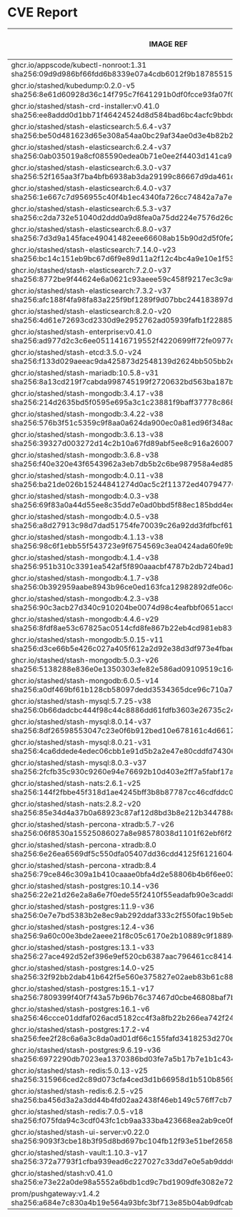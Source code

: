 # CVE Report
|                                                         IMAGE REF                                                         |      OS       | CRITICAL<BR>(OS, OTHER) | HIGH<BR>(OS, OTHER) | MEDIUM<BR>(OS, OTHER) | LOW<BR>(OS, OTHER) | UNKNOWN<BR>(OS, OTHER) |
|---------------------------------------------------------------------------------------------------------------------------|---------------|-------------------------|---------------------|-----------------------|--------------------|------------------------|
| ghcr.io/appscode/kubectl-nonroot:1.31<br>sha256:09d9d986bf66fdd6b8339e07a4cdb6012f9b1878551501f9e083ae8d074feeec          |               | 0, 0                    | 0, 2                | 0, 2                  | 0, 0               | 0, 0                   |
| ghcr.io/stashed/kubedump:0.2.0-v5<br>sha256:8e61d60928d36c14f795c7f641291b0df0fcce93fa07f0dab5d29091bd9e18d5              |               | 0, 1                    | 0, 5                | 0, 8                  | 0, 0               | 0, 0                   |
| ghcr.io/stashed/stash-crd-installer:v0.41.0<br>sha256:ee8addd0d1bb71f46424524d8d584bad6bc4acfc9bbdced62728af15a073fa45    | debian 12.11  | 0, 0                    | 0, 1                | 0, 0                  | 0, 0               | 0, 0                   |
| ghcr.io/stashed/stash-elasticsearch:5.6.4-v37<br>sha256:be50d481623d65e308a54aa0bc29af34ae0d3e4b82b21bd725b2c34d9babd3da  | alpine 3.17.3 | 0, 3                    | **4**, 11           | 36, 13                | 4, 2               | 2, 0                   |
| ghcr.io/stashed/stash-elasticsearch:6.2.4-v37<br>sha256:0ab035019a8cf085590edea0b71e0ee2f4403d141ca999b54b905d40d16360d4  | alpine 3.17.3 | 0, 3                    | **4**, 11           | 36, 13                | 4, 2               | 2, 0                   |
| ghcr.io/stashed/stash-elasticsearch:6.3.0-v37<br>sha256:52f165aa3f7ba4bfb6938ab3da29199c86667d9da461dae0d6178c744b303420  | alpine 3.17.3 | 0, 3                    | **4**, 11           | 36, 13                | 4, 2               | 2, 0                   |
| ghcr.io/stashed/stash-elasticsearch:6.4.0-v37<br>sha256:1e667c7d956955c40f4b1ec4340fa726cc74842a7a7eaf7cffc9263c9c72a36e  | alpine 3.17.3 | 0, 3                    | **4**, 11           | 36, 13                | 4, 2               | 2, 0                   |
| ghcr.io/stashed/stash-elasticsearch:6.5.3-v37<br>sha256:c2da732e51040d2ddd0a9d8fea0a75dd224e7576d26cb508d1b79590a1e0d96f  | alpine 3.17.3 | 0, 3                    | **4**, 11           | 36, 13                | 4, 2               | 2, 0                   |
| ghcr.io/stashed/stash-elasticsearch:6.8.0-v37<br>sha256:7d3d9a145face49041482eee66608ab15b90d2d5f0fe276607f36631b3997b61  | alpine 3.17.3 | 0, 3                    | **4**, 11           | 36, 13                | 4, 2               | 2, 0                   |
| ghcr.io/stashed/stash-elasticsearch:7.14.0-v23<br>sha256:bc14c151eb9bc67d6f9e89d11a2f12c4bc4a9e10e1f534d473112752648e35b7 | alpine 3.18.3 | 0, 2                    | **4**, 8            | 28, 11                | 4, 4               | 2, 0                   |
| ghcr.io/stashed/stash-elasticsearch:7.2.0-v37<br>sha256:8772be9f44624e6a0621c93aeee59c458f9217ec3c9a0f60a32ba98a78a3630c  | alpine 3.17.3 | 0, 3                    | **4**, 11           | 36, 13                | 4, 2               | 2, 0                   |
| ghcr.io/stashed/stash-elasticsearch:7.3.2-v37<br>sha256:afc188f4fa98fa83a225f9bf1289f9d07bbc244183897d32b27a3af70b3622d7  | alpine 3.17.3 | 0, 3                    | **4**, 11           | 36, 13                | 4, 2               | 2, 0                   |
| ghcr.io/stashed/stash-elasticsearch:8.2.0-v20<br>sha256:4d61e72693cd2330d9e2952762ad05939fafb1f2288547eda00aaf67cfc57bf2  | alpine 3.18.3 | 0, 2                    | **4**, 7            | 28, 11                | 4, 4               | 2, 0                   |
| ghcr.io/stashed/stash-enterprise:v0.41.0<br>sha256:ad977d2c3c6ee0511416719552f4220699ff72fe0977c7b6966bd89469b17ff4       |               | 0, 1                    | 0, 5                | 0, 8                  | 0, 1               | 0, 0                   |
| ghcr.io/stashed/stash-etcd:3.5.0-v24<br>sha256:f133d029aeeac9da425873d2548139d2624bb505bb2ec9c6d4c668a6b2fe4766           | debian 10.7   | **14**, 16              | **26**, 173         | 26, 137               | 5, 3               | 2, 0                   |
| ghcr.io/stashed/stash-mariadb:10.5.8-v31<br>sha256:8a13cd219f7cabda998745199f2720632bd563ba187b42353e5d39d4e71da7e6       | ubuntu 20.04  | 0, 5                    | **9**, 50           | 680, 44               | 100, 1             | 0, 0                   |
| ghcr.io/stashed/stash-mongodb:3.4.17-v38<br>sha256:214d2635bd5f0595e695a3c1c23881f9baff37778c8685a00f614423d1c354ab       | debian 8.11   | **4**, 1                | **35**, 5           | 32, 8                 | 7, 0               | 13, 0                  |
| ghcr.io/stashed/stash-mongodb:3.4.22-v38<br>sha256:576b3f51c5359c9f8aa0a624da900ec0a81ed96f348acc3d8990cab251fefd5a       | ubuntu 16.04  | 0, 1                    | **2**, 5            | 34, 8                 | 48, 0              | 0, 0                   |
| ghcr.io/stashed/stash-mongodb:3.6.13-v38<br>sha256:39327d003272d14c2b10a67fd89abf5ee8c916a260074f080a830d86936ff070       | ubuntu 16.04  | 0, 1                    | **2**, 5            | 34, 8                 | 48, 0              | 0, 0                   |
| ghcr.io/stashed/stash-mongodb:3.6.8-v38<br>sha256:f40e320e43f6543962a3eb7db5b2c6be987958a4ed8579de582193a2502e108b        | debian 9.5    | **18**, 1               | **96**, 5           | 43, 8                 | 25, 0              | 12, 0                  |
| ghcr.io/stashed/stash-mongodb:4.0.11-v38<br>sha256:ba21de026b15244841274d0ac5c2f11372ed407947760778e78fa982725971a4       | ubuntu 16.04  | 0, 1                    | **2**, 5            | 76, 8                 | 54, 0              | 0, 0                   |
| ghcr.io/stashed/stash-mongodb:4.0.3-v38<br>sha256:69f83a0a44d55ee8c35dd7e0ad0bbd5f88ec185bdd4ec6a8342dcde1c8f5844c        | ubuntu 16.04  | 0, 1                    | **12**, 5           | 140, 8                | 89, 0              | 0, 0                   |
| ghcr.io/stashed/stash-mongodb:4.0.5-v38<br>sha256:a8d27913c98d7dad51754fe70039c26a92dd3fdfbcf617da8f37c6d08f1be9ff        | ubuntu 16.04  | 0, 1                    | **2**, 5            | 99, 8                 | 65, 0              | 0, 0                   |
| ghcr.io/stashed/stash-mongodb:4.1.13-v38<br>sha256:98c6f1ebb55f543723e9f6754569c3ea0424ada60fe9be9ec363f55b99547a9e       | ubuntu 18.04  | 0, 1                    | **15**, 5           | 261, 8                | 163, 0             | 0, 0                   |
| ghcr.io/stashed/stash-mongodb:4.1.4-v38<br>sha256:951b310c3391ea542af5f890aaacbf4787b2db724bad166237f5d40f5465cb9e        | ubuntu 16.04  | 0, 1                    | **12**, 5           | 140, 8                | 89, 0              | 0, 0                   |
| ghcr.io/stashed/stash-mongodb:4.1.7-v38<br>sha256:0b392959aabe8943b96ce0ed163fca12982892dfe06cdcdef93d9c2c30ae157c        | ubuntu 16.04  | 0, 1                    | **2**, 5            | 99, 8                 | 65, 0              | 0, 0                   |
| ghcr.io/stashed/stash-mongodb:4.2.3-v38<br>sha256:90c3acb27d340c910204be0074d98c4eafbbf0651acc01cdc5e0756c8f0dc880        | ubuntu 18.04  | 0, 1                    | **15**, 5           | 229, 8                | 149, 0             | 0, 0                   |
| ghcr.io/stashed/stash-mongodb:4.4.6-v29<br>sha256:8fdf8ae53c67825ac0514cfd8fe867b22eb4cd981eb830e1adaafb7539be5919        | ubuntu 18.04  | 0, 45                   | **11**, 442         | 163, 316              | 101, 9             | 0, 0                   |
| ghcr.io/stashed/stash-mongodb:5.0.15-v11<br>sha256:d3ce66b5e426c027a405f612a2d92e38d3df973e4fbaed800b16645114ef9100       | ubuntu 20.04  | 0, 45                   | **8**, 418          | 253, 284              | 112, 9             | 0, 0                   |
| ghcr.io/stashed/stash-mongodb:5.0.3-v26<br>sha256:5138288e836e0e1350303efe82e586ad09109519c16c3876140b0d1e2b27dc8e        | ubuntu 20.04  | 0, 45                   | **8**, 418          | 253, 284              | 112, 9             | 0, 0                   |
| ghcr.io/stashed/stash-mongodb:6.0.5-v14<br>sha256:a0df469bf61b128cb58097dedd3534365dce96c710a752a59d591f71b09eaed8        | ubuntu 22.04  | 0, 36                   | **4**, 191          | 119, 229              | 60, 2              | 0, 0                   |
| ghcr.io/stashed/stash-mysql:5.7.25-v38<br>sha256:0b66dadcbc444f98c44c8886dd61fdfb3603e26735c24a0be9f160798cfa9e46         | debian 10.13  | 0, 4                    | **2**, 37           | 6, 34                 | 0, 1               | 0, 0                   |
| ghcr.io/stashed/stash-mysql:8.0.14-v37<br>sha256:8df26598553047c23e0f6b912bed10e678161c4d6617bdf8eae7e6b8580c105f         | debian 9.6    | **12**, 1               | **91**, 5           | 32, 8                 | 21, 0              | 8, 0                   |
| ghcr.io/stashed/stash-mysql:8.0.21-v31<br>sha256:4ca6ddede4edec06cbb1e91d5b2a2e47e80cddfd7430659ba3e50d94fef09e35         | debian 10.6   | **25**, 5               | **94**, 50          | 89, 44                | 5, 1               | 8, 0                   |
| ghcr.io/stashed/stash-mysql:8.0.3-v37<br>sha256:2fcfb35c930c9260e94e76692b10d403e2ff7a5fabf17a2fb9d6745a6176e433          | debian 8.10   | **12**, 1               | **58**, 5           | 37, 8                 | 7, 0               | 16, 0                  |
| ghcr.io/stashed/stash-nats:2.6.1-v25<br>sha256:144f2fbbe45f318d1ae4245bff3b8b87787cc46cdfddc008c208405dbc818826           | debian 12.11  | 0, 6                    | 0, 41               | 0, 38                 | 0, 1               | 0, 0                   |
| ghcr.io/stashed/stash-nats:2.8.2-v20<br>sha256:85e34d4a37b0a68923c87af12d8bd3b8e212b344788c308a2d0e59eac3531e11           | debian 12.11  | 0, 6                    | 0, 41               | 0, 38                 | 0, 1               | 0, 0                   |
| ghcr.io/stashed/stash-percona-xtradb:5.7-v26<br>sha256:06f8530a15525086027a8e98578038d1101f62ebf6f211cd5a0cd4700cef0352   | debian 12.5   | **5**, 5                | **26**, 49          | 75, 49                | 12, 1              | 1, 0                   |
| ghcr.io/stashed/stash-percona-xtradb:8.0<br>sha256:6e26ea6569df5c550dfa05407dd36cdd4125f6121604e14efc20decd8dcb5e7e       | debian 12.9   | 0, 1                    | **5**, 6            | 33, 13                | 8, 0               | 0, 0                   |
| ghcr.io/stashed/stash-percona-xtradb:8.4<br>sha256:79ce846c309a1b410caaae0bfa4d2e58806b4b6f6ee03df50ba73253c8427306       | debian 12.9   | 0, 1                    | **5**, 7            | 33, 13                | 8, 0               | 0, 0                   |
| ghcr.io/stashed/stash-postgres:10.14-v36<br>sha256:22e21d26e2a8a6e7f0ede55f2410f55eadafb90e3cadd8ad84083e2b27166e1a       | alpine 3.12.1 | **4**, 1                | **40**, 5           | 17, 8                 | 2, 0               | 0, 0                   |
| ghcr.io/stashed/stash-postgres:11.9-v36<br>sha256:0e7e7bd5383b2e8ec9ab292ddaf333c2f550fac19b5eb3b5d9af2c7199385f7a        | alpine 3.12.1 | **4**, 1                | **40**, 5           | 17, 8                 | 2, 0               | 0, 0                   |
| ghcr.io/stashed/stash-postgres:12.4-v36<br>sha256:9a60c00e3bde2aeee21f8c05c6170e2b10889c9f1889d6a0020941d75d6f6d23        | alpine 3.12.1 | **4**, 1                | **40**, 5           | 17, 8                 | 2, 0               | 0, 0                   |
| ghcr.io/stashed/stash-postgres:13.1-v33<br>sha256:27ace492d52ef396e9ef520cb6387aac796461cc84148827c8d8af6063c7d260        | alpine 3.13.1 | **4**, 1                | **45**, 5           | 17, 8                 | 2, 0               | 0, 0                   |
| ghcr.io/stashed/stash-postgres:14.0-v25<br>sha256:32f92bb2dab41b642f5e560e375827e02aeb83b61c88c6190bf30ad0c1f5f7b0        | alpine 3.14.2 | **2**, 1                | **40**, 5           | 15, 8                 | 0, 0               | 0, 0                   |
| ghcr.io/stashed/stash-postgres:15.1-v17<br>sha256:7809399f40f7f43a57b96b76c37467d0cbe46808baf7b33d0baca0d07b7ee6ee        | alpine 3.17.1 | **1**, 1                | **22**, 5           | 47, 8                 | 4, 0               | 2, 0                   |
| ghcr.io/stashed/stash-postgres:16.1-v6<br>sha256:46ccce01ddfaf026acd5182cc4f3a8fb22b266ea742f248c0f692982e50e6c26         | alpine 3.19.1 | 0, 1                    | **13**, 5           | 21, 8                 | 4, 0               | 2, 0                   |
| ghcr.io/stashed/stash-postgres:17.2-v4<br>sha256:fee2f28c6a6a3c8da0ad01df66c155fafd3418253d270eeb767636c13f3116ad         | alpine 3.21.2 | 0, 4                    | **12**, 37          | 2, 34                 | 0, 1               | 2, 0                   |
| ghcr.io/stashed/stash-postgres:9.6.19-v36<br>sha256:6972290db7023ea1370386bd03fe7a5b17b7e1b1c43449340427cac64fb75e1b      | alpine 3.12.1 | **4**, 1                | **40**, 5           | 17, 8                 | 2, 0               | 0, 0                   |
| ghcr.io/stashed/stash-redis:5.0.13-v25<br>sha256:315966ced2c89d073cfa4ced3d1b66958d1b510b856963f2ada630718cb3ded4         | debian 11.5   | **5**, 8                | **37**, 79          | 57, 68                | 10, 3              | 3, 0                   |
| ghcr.io/stashed/stash-redis:6.2.5-v25<br>sha256:ba456d3a2a3dd44b4fd02aa2438f46eb149c576ff7cb7c1e30a93a28269d8001          | debian 11.5   | **5**, 8                | **37**, 79          | 57, 68                | 10, 3              | 3, 0                   |
| ghcr.io/stashed/stash-redis:7.0.5-v18<br>sha256:f075fda94c3cdf043fc1cb9aa333ba423668ea2ab9ce0ff692803f0ce66c5f32          | debian 11.5   | **5**, 8                | **37**, 79          | 57, 68                | 10, 3              | 3, 0                   |
| ghcr.io/stashed/stash-ui-server:v0.22.0<br>sha256:9093f3cbe18b3f95d8bd697bc104fb12f93e51bef2658db5e4e11fff0f0b2bba        | debian 12.11  | 0, 0                    | 0, 1                | 0, 0                  | 0, 0               | 0, 0                   |
| ghcr.io/stashed/stash-vault:1.10.3-v17<br>sha256:372a7793f1cfba939ead6c227027c33dd7e0e5ab9ddd0f38cf931c3546abfa6e         | alpine 3.14.8 | 0, 7                    | **8**, 53           | 4, 60                 | 0, 5               | 0, 0                   |
| ghcr.io/stashed/stash:v0.41.0<br>sha256:e73e22a0de98a5552a6bdb1cd9c7bd1909dfe3082e72bd873caceae2020fbc1f                  |               | 0, 1                    | 0, 5                | 0, 8                  | 0, 0               | 0, 0                   |
| prom/pushgateway:v1.4.2<br>sha256:a684e7c830a4b19e564a93bfc3bf713e85b04ab9dfcab5633c14cbba241f9231                        |               | 0, 5                    | 0, 49               | 0, 38                 | 0, 1               | 0, 0                   |
